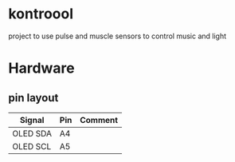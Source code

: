 # kontroool

project to use pulse and muscle sensors to control music and light

# Hardware

## pin layout

| Signal   | Pin | Comment |
| -------- | --- | ------- |
| OLED SDA | A4  |         |
| OLED SCL | A5  |         |